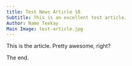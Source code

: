 ```yaml
---
title: Test News Article 10
Subtitle: This is an excellent test article.
Author: Name Teekay
Main Image: test-article.jpg
---
```


This is the article. Pretty awesome, right?

The end.
